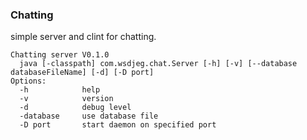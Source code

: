 ### Chatting

simple server and clint for chatting.

```
Chatting server V0.1.0
  java [-classpath] com.wsdjeg.chat.Server [-h] [-v] [--database databaseFileName] [-d] [-D port]
Options:
  -h            help
  -v            version
  -d            debug level
  -database     use database file
  -D port       start daemon on specified port
```
